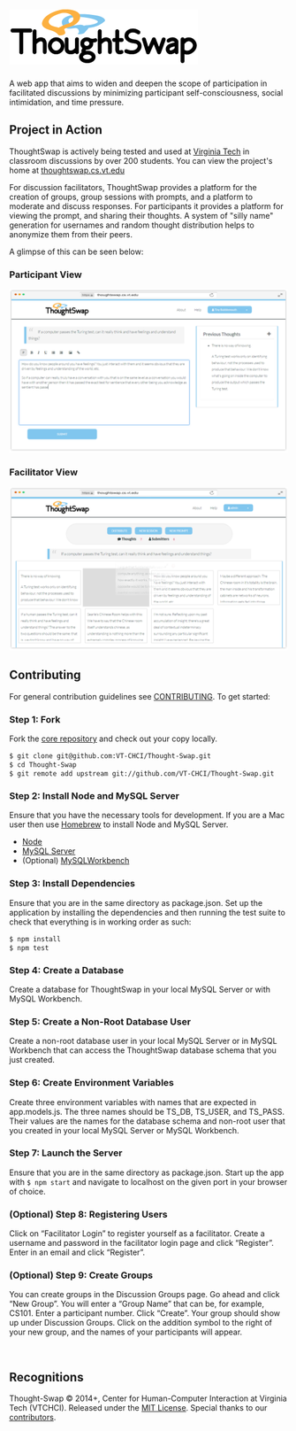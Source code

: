 # ![Thought-Swap](client/assets/project-logo.png)

A web app that aims to widen and deepen the scope of participation in 
facilitated discussions by minimizing participant self-consciousness,
social intimidation, and time pressure.

## Project in Action
ThoughtSwap is actively being tested and used at [Virginia Tech](https://vt.edu)
in classroom discussions by over 200 students. You can view the project's home 
at [thoughtswap.cs.vt.edu](http://thoughtswap.cs.vt.edu/)

For discussion facilitators, ThoughtSwap provides a platform for the creation of
groups, group sessions with prompts, and a platform to moderate and discuss 
responses. For participants it provides a platform for viewing the prompt, and
sharing their thoughts. A system of "silly name" generation for usernames and
random thought distribution helps to anonymize them from their peers.

A glimpse of this can be seen below:

### Participant View
![Thought-Swap](client/assets/img/participant-mock.png)
### Facilitator View
![Thought-Swap](client/assets/img/Facilitator-mock.png)

## Contributing

For general contribution guidelines see [CONTRIBUTING](CONTRIBUTING.md). To
get started:

### Step 1: Fork
Fork the [core repository](https://github.com/VT-CHCI/Thought-Swap) and check
out your copy locally.
```
$ git clone git@github.com:VT-CHCI/Thought-Swap.git
$ cd Thought-Swap
$ git remote add upstream git://github.com/VT-CHCI/Thought-Swap.git
```

### Step 2: Install Node and MySQL Server
Ensure that you have the necessary tools for development. If you are a Mac user then use [Homebrew](https://brew.sh/) to install Node and MySQL Server.
* [Node](https://nodejs.org/en/)
* [MySQL Server](https://dev.mysql.com/downloads/mysql/) 
* (Optional) [MySQLWorkbench](https://dev.mysql.com/downloads/workbench/)

### Step 3: Install Dependencies
Ensure that you are in the same directory as package.json. Set up the application by installing the dependencies and then running the test suite to check that everything is in working order as such:
```
$ npm install
$ npm test
```

### Step 4: Create a Database
Create a database for ThoughtSwap in your local MySQL Server or with MySQL Workbench.

### Step 5: Create a Non-Root Database User
Create a non-root database user in your local MySQL Server or in MySQL Workbench that can access the ThoughtSwap database schema that you just created.

### Step 6: Create Environment Variables
Create three environment variables with names that are expected in app.models.js. The three names should be TS_DB, TS_USER, and TS_PASS. Their values are the names for the database schema and non-root user that you created in your local MySQL Server or MySQL Workbench. 

### Step 7: Launch the Server
Ensure that you are in the same directory as package.json. Start up the app with ```$ npm start``` and navigate to localhost on the given port in your browser of choice.

### (Optional) Step 8: Registering Users
Click on “Facilitator Login” to register yourself as a facilitator. Create a username and password in the facilitator login page and click “Register”. Enter in an email and click “Register”. 

### (Optional) Step 9: Create Groups
You can create groups in the Discussion Groups page. Go ahead and click “New Group”. You will enter a “Group Name” that can be, for example, CS101. Enter a participant number. Click “Create”. Your group should show up under Discussion Groups. Click on the addition symbol to the right of your new group, and the names of your participants will appear.

<br>

## Recognitions

Thought-Swap © 2014+, Center for Human-Computer Interaction at Virginia Tech 
(VTCHCI). Released under the [MIT License](LICENSE). Special thanks to our
[contributors](https://github.com/VT-CHCI/Thought-Swap/graphs/contributors).
